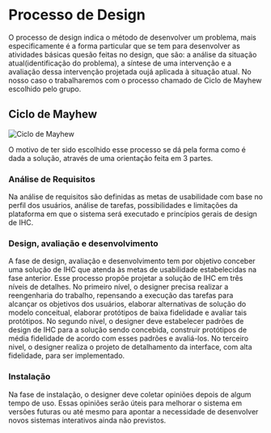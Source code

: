 # Processo de Design

O processo de design indica o método de desenvolver um problema, mais especificamente é a forma particular que se tem para desenvolver as atividades básicas quesão feitas no design, que são: a análise da situação atual(identificação do problema), a síntese de uma intervenção e a avaliação dessa intervenção projetada oujá aplicada à situação atual. No nosso caso o trabalharemos com o processo chamado de Ciclo de Mayhew escolhido pelo grupo.

## Ciclo de Mayhew

![Ciclo de Mayhew](/Images/ciclo.png 'align: center')

O motivo de ter sido escolhido esse processo se dá pela forma como é dada a solução, através de uma orientação feita em 3 partes. 

### Análise de Requisitos

Na análise de requisitos são definidas as metas de usabilidade com base no perfil dos usuários, análise de tarefas, possibilidades e limitações da plataforma em que o sistema será executado e princípios gerais de design de IHC.

### Design, avaliação e desenvolvimento

A fase de design, avaliação e desenvolvimento tem por objetivo conceber uma solução de IHC que atenda às metas de usabilidade estabelecidas na fase anterior. Esse processo propõe projetar a solução de IHC em três níveis de detalhes. No primeiro nível, o designer precisa realizar a reengenharia do trabalho, repensando a execução das tarefas para alcançar os objetivos dos usuários, elaborar alternativas de solução do modelo conceitual, elaborar protótipos de baixa fidelidade e avaliar tais protótipos. No segundo nível, o designer deve estabelecer padrões de design de IHC para a solução sendo concebida, construir protótipos de média fidelidade de acordo com esses padrões e avaliá-los. No terceiro nivel, o designer realiza o projeto de detalhamento da interface, com alta fidelidade, para ser implementado.

### Instalação

Na fase de instalação, o designer deve coletar opiniões depois de algum tempo de uso. Essas opiniões serão úteis para melhorar o sistema em versões futuras ou até mesmo para apontar a necessidade de desenvolver novos sistemas interativos ainda não previstos.

